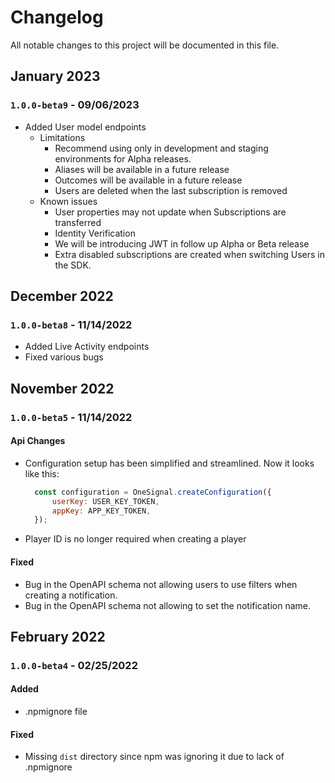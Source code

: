 # Changelog
All notable changes to this project will be documented in this file.

## January 2023
### `1.0.0-beta9` - 09/06/2023
- Added User model endpoints
  - Limitations
    - Recommend using only in development and staging environments for Alpha releases.
    - Aliases will be available in a future release
    - Outcomes will be available in a future release
    - Users are deleted when the last subscription is removed
  - Known issues
    - User properties may not update when Subscriptions are transferred
    - Identity Verification
    - We will be introducing JWT in follow up Alpha or Beta release
    - Extra disabled subscriptions are created when switching Users in the SDK.

## December 2022
### `1.0.0-beta8` - 11/14/2022
- Added Live Activity endpoints
- Fixed various bugs

## November 2022
### `1.0.0-beta5` - 11/14/2022
#### Api Changes
- Configuration setup has been simplified and streamlined. Now it looks like this:
  ```js
    const configuration = OneSignal.createConfiguration({
        userKey: USER_KEY_TOKEN,
        appKey: APP_KEY_TOKEN,
    });
  ```
- Player ID is no longer required when creating a player

#### Fixed
- Bug in the OpenAPI schema not allowing users to use filters when creating a notification.
- Bug in the OpenAPI schema not allowing to set the notification name.


## February 2022

### `1.0.0-beta4` - 02/25/2022
#### Added
- .npmignore file

#### Fixed
- Missing `dist` directory since npm was ignoring it due to lack of .npmignore

